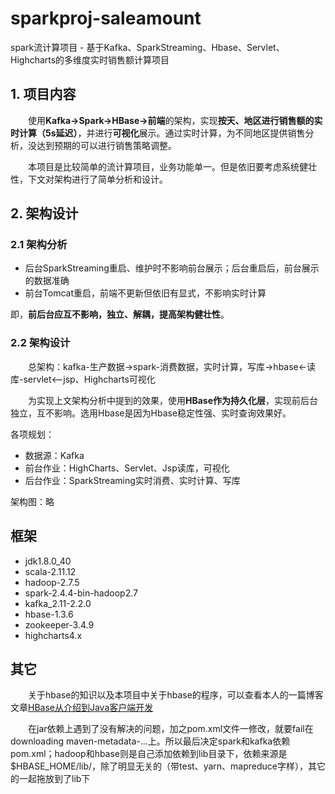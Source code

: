 # sparkproj-saleamount
spark流计算项目 - 基于Kafka、SparkStreaming、Hbase、Servlet、Highcharts的多维度实时销售额计算项目

## 1. 项目内容
&emsp;&emsp;使用**Kafka->Spark->HBase->前端**的架构，实现**按天、地区进行销售额的实时计算（5s延迟）**，并进行**可视化**展示。通过实时计算，为不同地区提供销售分析，没达到预期的可以进行销售策略调整。

&emsp;&emsp;本项目是比较简单的流计算项目，业务功能单一。但是依旧要考虑系统健壮性，下文对架构进行了简单分析和设计。


## 2. 架构设计
### 2.1 架构分析

- 后台SparkStreaming重启、维护时不影响前台展示；后台重启后，前台展示的数据准确
- 前台Tomcat重启，前端不更新但依旧有显式，不影响实时计算

即，**前后台应互不影响，独立、解耦，提高架构健壮性**。



### 2.2 架构设计
&emsp;&emsp;总架构：kafka-生产数据->spark-消费数据，实时计算，写库->hbase<-读库-servlet<--jsp、Highcharts可视化

&emsp;&emsp;为实现上文架构分析中提到的效果，使用**HBase作为持久化层**，实现前后台独立，互不影响。选用Hbase是因为Hbase稳定性强、实时查询效果好。



各项规划：
- 数据源：Kafka
- 前台作业：HighCharts、Servlet、Jsp读库，可视化
- 后台作业：SparkStreaming实时消费、实时计算、写库

架构图：略

## 框架
- jdk1.8.0_40
- scala-2.11.12
- hadoop-2.7.5
- spark-2.4.4-bin-hadoop2.7
- kafka_2.11-2.2.0
- hbase-1.3.6
- zookeeper-3.4.9
- highcharts4.x

## 其它
&emsp;&emsp;关于hbase的知识以及本项目中关于hbase的程序，可以查看本人的一篇博客文章[HBase从介绍到Java客户端开发](https://blog.csdn.net/whisky_12/article/details/104114154)


&emsp;&emsp;在jar依赖上遇到了没有解决的问题，加之pom.xml文件一修改，就要fail在downloading maven-metadata-...上。所以最后决定spark和kafka依赖pom.xml；hadoop和hbase则是自己添加依赖到lib目录下，依赖来源是$HBASE_HOME/lib/，除了明显无关的（带test、yarn、mapreduce字样），其它的一起拖放到了lib下
